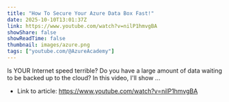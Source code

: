 ```yaml
---
title: "How To Secure Your Azure Data Box Fast!"
date: 2025-10-10T13:01:37Z
link: https://www.youtube.com/watch?v=nilP1hmvgBA
showShare: false
showReadTime: false
thumbnail: images/azure.png
tags: ["youtube.com/@AzureAcademy"]
---
```

Is YOUR Internet speed terrible? Do you have a large amount of data waiting to be backed up to the cloud? In this video, I'll show ...

- Link to article: https://www.youtube.com/watch?v=nilP1hmvgBA